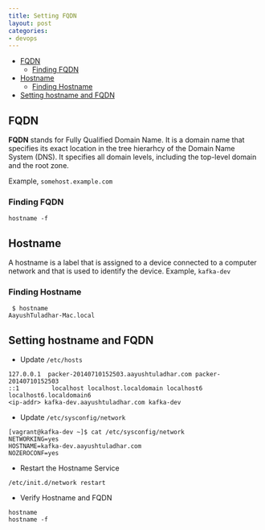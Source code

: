 ```yaml
---
title: Setting FQDN
layout: post
categories:
- devops
---
```

- [FQDN](#fqdn)
  - [Finding FQDN](#finding-fqdn)
- [Hostname](#hostname)
  - [Finding Hostname](#finding-hostname)
- [Setting hostname and FQDN](#setting-hostname-and-fqdn)

## FQDN

**FQDN** stands for Fully Qualified Domain Name. It is a domain name that specifies its exact location in the tree hierarhcy of the Domain Name System (DNS). It specifies all domain levels, including the top-level domain and the root zone.

Example,
`somehost.example.com`

### Finding FQDN

```shell
hostname -f
```

## Hostname

A hostname is a label that is assigned to a device connected to a computer network and that is used to identify the device. Example, `kafka-dev`

### Finding Hostname

```
 $ hostname
AayushTuladhar-Mac.local
```

## Setting hostname and FQDN

* Update `/etc/hosts`

```
127.0.0.1  packer-20140710152503.aayushtuladhar.com packer-20140710152503
::1         localhost localhost.localdomain localhost6 localhost6.localdomain6
<ip-addr> kafka-dev.aayushtuladhar.com kafka-dev
```

* Update `/etc/sysconfig/network`

```
[vagrant@kafka-dev ~]$ cat /etc/sysconfig/network
NETWORKING=yes
HOSTNAME=kafka-dev.aayushtuladhar.com
NOZEROCONF=yes
```

* Restart the Hostname Service

```
/etc/init.d/network restart
```

* Verify Hostname and FQDN

```
hostname
hostname -f
```
